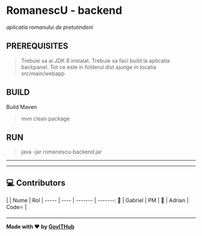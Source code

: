 # RomanescU - backend
_aplicatia romanului de pretutindeni_

## PREREQUISITES

> Trebuie sa ai JDK 8 instalat.
> Trebuie sa faci build la aplicatia backpanel.
> Tot ce este in folderul dist ajunge in locatia src/main/webapp

## BUILD

Build Maven

> mvn clean package

## RUN

> java -jar romanescu-backend.jar



------
------

## :computer: Contributors

|    | Nume | Rol | 
----- | ---- | ------- | -------:
:boy:  |  Gabriel  | PM | 
:boy:  |  Adrian  | Code:star: | 

----------

**Made with :heart: by [GovITHub](http://ithub.gov.ro)**
